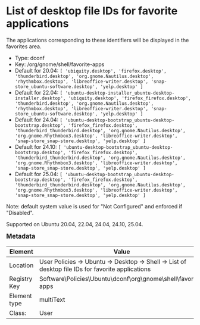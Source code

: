 # List of desktop file IDs for favorite applications

The applications corresponding to these identifiers will be displayed in the favorites area.

- Type: dconf
- Key: /org/gnome/shell/favorite-apps
- Default for 20.04: `[ 'ubiquity.desktop', 'firefox.desktop', 'thunderbird.desktop', 'org.gnome.Nautilus.desktop', 'rhythmbox.desktop', 'libreoffice-writer.desktop', 'snap-store_ubuntu-software.desktop', 'yelp.desktop' ]`
- Default for 22.04: `[ 'ubuntu-desktop-installer_ubuntu-desktop-installer.desktop', 'ubiquity.desktop', 'firefox_firefox.desktop', 'thunderbird.desktop', 'org.gnome.Nautilus.desktop', 'rhythmbox.desktop', 'libreoffice-writer.desktop', 'snap-store_ubuntu-software.desktop', 'yelp.desktop' ]`
- Default for 24.04: `[ 'ubuntu-desktop-bootstrap_ubuntu-desktop-bootstrap.desktop', 'firefox_firefox.desktop', 'thunderbird_thunderbird.desktop', 'org.gnome.Nautilus.desktop', 'org.gnome.Rhythmbox3.desktop', 'libreoffice-writer.desktop', 'snap-store_snap-store.desktop', 'yelp.desktop' ]`
- Default for 24.10: `[ 'ubuntu-desktop-bootstrap_ubuntu-desktop-bootstrap.desktop', 'firefox_firefox.desktop', 'thunderbird_thunderbird.desktop', 'org.gnome.Nautilus.desktop', 'org.gnome.Rhythmbox3.desktop', 'libreoffice-writer.desktop', 'snap-store_snap-store.desktop', 'yelp.desktop' ]`
- Default for 25.04: `[ 'ubuntu-desktop-bootstrap_ubuntu-desktop-bootstrap.desktop', 'firefox_firefox.desktop', 'thunderbird_thunderbird.desktop', 'org.gnome.Nautilus.desktop', 'org.gnome.Rhythmbox3.desktop', 'libreoffice-writer.desktop', 'snap-store_snap-store.desktop', 'yelp.desktop' ]`

Note: default system value is used for "Not Configured" and enforced if "Disabled".

Supported on Ubuntu 20.04, 22.04, 24.04, 24.10, 25.04.



<span style="font-size: larger;">**Metadata**</span>

| Element      | Value            |
| ---          | ---              |
| Location     | User Policies -> Ubuntu -> Desktop -> Shell -> List of desktop file IDs for favorite applications    |
| Registry Key | Software\Policies\Ubuntu\dconf\org\gnome\shell\favorite-apps         |
| Element type | multiText |
| Class:       | User       |
